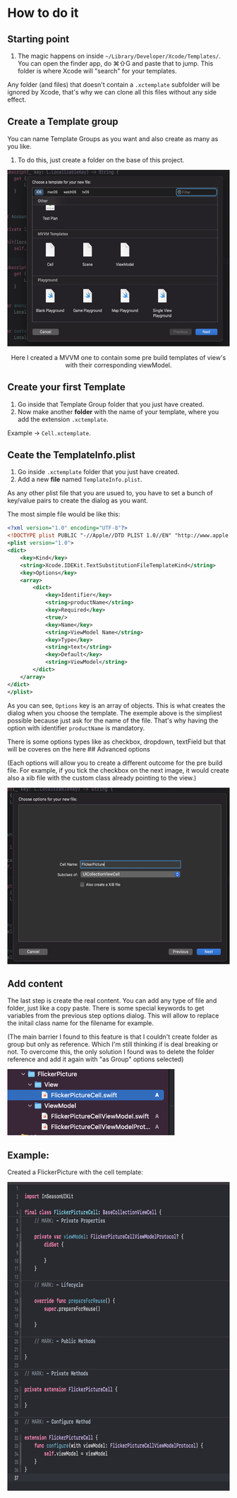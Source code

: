 # How to do it

## Starting point

1. The magic happens on inside `~/Library/Developer/Xcode/Templates/`. You can open the finder app, do ⌘⇧G and paste that to jump. This folder is where Xcode will "search" for your templates. 

Any folder (and files) that doesn't contain a `.xctemplate` subfolder will be ignored by Xcode, that's why we can clone all this files without any side effect.




## Create a Template group

You can name Template Groups as you want and also create as many as you like.

1. To do this, just create a folder on the base of this project.

<p align="center">
  <img src="https://github.com/pedroseruca/xcode-templates/blob/main/Assets/Template%20Group.png?raw=true" height="400px">
  <p align="center">Here I created a MVVM one to contain some pre build templates of view's with their corresponding viewModel.</p>
</p>





## Create your first Template

1. Go inside that Template Group folder that you just have created. 
2. Now make another **folder** with the name of your template, where you add the extension `.xctemplate`. 
  
Example -> `Cell.xctemplate`.

## Ceate the TemplateInfo.plist

1. Go inside `.xctemplate` folder that you just have created.
2. Add a new **file** named `TemplateInfo.plist`.

As any other plist file that you are usued to, you have to set a bunch of key/value pairs to create the dialog as you want.

The most simple file would be like this: 
```xml
<?xml version="1.0" encoding="UTF-8"?>
<!DOCTYPE plist PUBLIC "-//Apple//DTD PLIST 1.0//EN" "http://www.apple.com/DTDs/PropertyList-1.0.dtd">
<plist version="1.0">
<dict>
	<key>Kind</key>
	<string>Xcode.IDEKit.TextSubstitutionFileTemplateKind</string>
	<key>Options</key>
	<array>
		<dict>
			<key>Identifier</key>
			<string>productName</string>
			<key>Required</key>
			<true/>
			<key>Name</key>
			<string>ViewModel Name</string>
			<key>Type</key>
			<string>text</string>
			<key>Default</key>
			<string>ViewModel</string>
		</dict>
	</array>
</dict>
</plist>
```
As you can see, `Options` key is an array of objects. This is what creates the dialog when you choose the template. The exemple above is the simpliest possible because just ask for the name of the file. That's why having the option with identifier `productName` is mandatory.

There is some options types like as checkbox, dropdown, textField but that will be coveres on the here ## Advanced options


(Each options will allow you to create a different outcome for the pre build file. For example, if you tick the checkbox on the next image, it would create also a xib file with the custom class already pointing to the view.)

<img src="https://github.com/pedroseruca/xcode-templates/blob/main/Assets/Cell%20File%20Template.png?raw=true" height="400px"/>


## Add content

The last step is create the real content. You can add any type of file and folder, just like a copy paste. There is some special keywords to get variables from the previous step options dialog. This will allow to replace the initail class name for the filename for example.

(The main barrier I found to this feature is that I couldn't create folder as group but only as reference. Which I'm still thinking if is deal breaking or not. To overcome this, the only solution I found was to delete the folder reference and add it again with "as Group" options selected)

<img src="https://github.com/pedroseruca/xcode-templates/blob/main/Assets/File%20Structure.png?raw=true" height="150px"/>

## Example:

Created a FlickerPicture with the cell template:

<img src="https://github.com/pedroseruca/xcode-templates/blob/main/Assets/File%20Preview.png?raw=true" height="700px"/>

